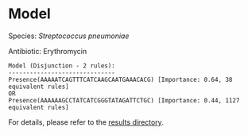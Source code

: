 
# Model

Species: *Streptococcus pneumoniae*

Antibiotic: Erythromycin

```
Model (Disjunction - 2 rules):
------------------------------
Presence(AAAAATCAGTTTCATCAAGCAATGAAACACG) [Importance: 0.64, 38 equivalent rules]
OR
Presence(AAAAAAGCCTATCATCGGGTATAGATTCTGC) [Importance: 0.44, 1127 equivalent rules]

```

For details, please refer to the [results directory](../../../../../results/scm_b/streptococcus%20pneumoniae/erythromycin/repeat_1/).

